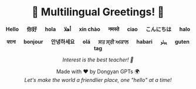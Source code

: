 <!-- Header -->
<h1 align="center">🌟 Multilingual Greetings! 🌟</h1>

<!-- Greetings -->
<p align="center">
  <strong>Hello</strong> &emsp; <strong>你好</strong> &emsp; <strong>hola</strong> &emsp; <strong>أهلا</strong> &emsp; <strong>xin chào</strong> &emsp; <strong>नमस्ते</strong> &emsp; <strong>ciao</strong> &emsp; <strong>こんにちは</strong> &emsp; <strong>halo</strong>
</p>
<p align="center">
  <strong>হ্যালো</strong> &emsp; <strong>bonjour</strong> &emsp; <strong>안녕하세요</strong> &emsp; <strong>olá</strong> &emsp; <strong>ਸਤ ਸ੍ਰੀ ਅਕਾਲ</strong> &emsp; <strong>habari</strong> &emsp; <strong>ہیلو</strong> &emsp; <strong>guten tag</strong>
</p>

<!-- Philosophy -->
<p align="center">
  <i>Interest is the best teacher! 🌟</i>
</p>

<!-- Footer -->
<p align="center">
  Made with ❤️ by Dongyan GPTs 🌍<br>
  <i>Let's make the world a friendlier place, one "hello" at a time!</i>
</p>
